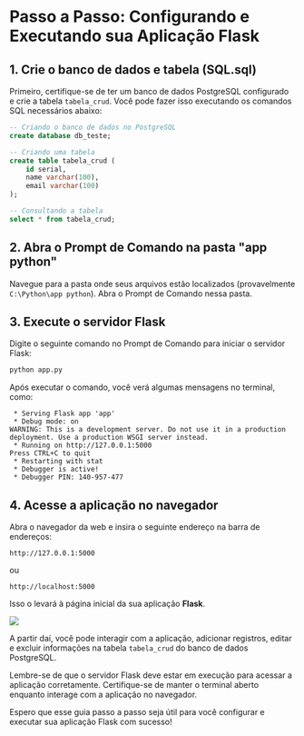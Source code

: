 # Passo a Passo: Configurando e Executando sua Aplicação Flask

## 1. Crie o banco de dados e tabela (SQL.sql)

Primeiro, certifique-se de ter um banco de dados PostgreSQL configurado e crie a tabela `tabela_crud`. Você pode fazer isso executando os comandos SQL necessários abaixo:

```sql
-- Criando o banco de dados no PostgreSQL
create database db_teste;

-- Criando uma tabela
create table tabela_crud (
    id serial,
	name varchar(100),
	email varchar(100)
);

-- Consultando a tabela
select * from tabela_crud;
```

## 2. Abra o Prompt de Comando na pasta "app python"

Navegue para a pasta onde seus arquivos estão localizados (provavelmente `C:\Python\app python`). Abra o Prompt de Comando nessa pasta.

## 3. Execute o servidor Flask

Digite o seguinte comando no Prompt de Comando para iniciar o servidor Flask:

```bash
python app.py
```

Após executar o comando, você verá algumas mensagens no terminal, como:

```
 * Serving Flask app 'app'
 * Debug mode: on
WARNING: This is a development server. Do not use it in a production deployment. Use a production WSGI server instead.
 * Running on http://127.0.0.1:5000
Press CTRL+C to quit
 * Restarting with stat
 * Debugger is active!
 * Debugger PIN: 140-957-477
```

## 4. Acesse a aplicação no navegador

Abra o navegador da web e insira o seguinte endereço na barra de endereços:

```
http://127.0.0.1:5000
```

ou

```
http://localhost:5000
```

Isso o levará à página inicial da sua aplicação **Flask**.

![](https://blogdozouza.files.wordpress.com/2023/08/tela.png)

A partir daí, você pode interagir com a aplicação, adicionar registros, editar e excluir informações na tabela `tabela_crud` do banco de dados PostgreSQL.

Lembre-se de que o servidor Flask deve estar em execução para acessar a aplicação corretamente. Certifique-se de manter o terminal aberto enquanto interage com a aplicação no navegador.

Espero que esse guia passo a passo seja útil para você configurar e executar sua aplicação Flask com sucesso!